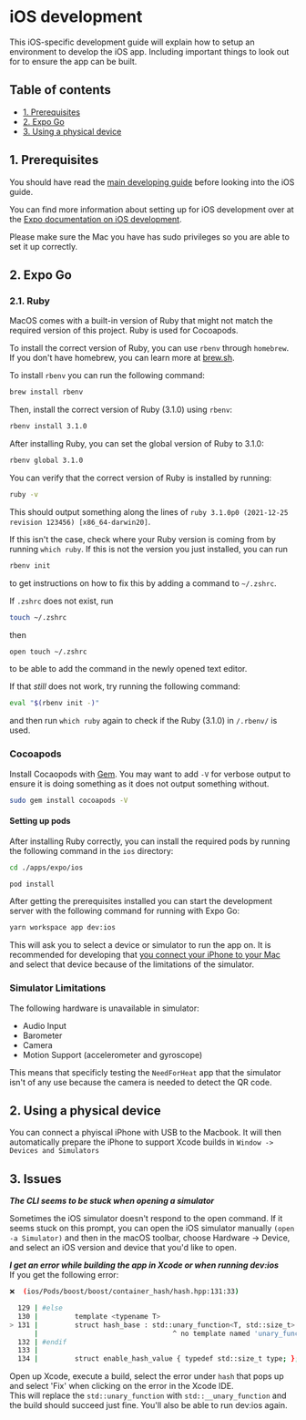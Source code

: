 # iOS development
This iOS-specific development guide will explain how to setup an environment to develop the iOS app. Including important things to look out for to ensure the app can be built.

## Table of contents
- [1. Prerequisites](#1-prerequisites)
- [2. Expo Go](#2-expo-go)
- [3. Using a physical device](#3-using-a-physical-device)

## 1. Prerequisites
You should have read the [main developing guide](./developing.md) before looking into the iOS guide.

You can find more information about setting up for iOS development over at the [Expo documentation on iOS development](https://docs.expo.io/workflow/ios-simulator/).

Please make sure the Mac you have has sudo privileges so you are able to set it up correctly.

## 2. Expo Go
### 2.1. Ruby
MacOS comes with a built-in version of Ruby that might not match the required version of this project. Ruby is used for Cocoapods.

To install the correct version of Ruby, you can use `rbenv` through `homebrew`. \
If you don't have homebrew, you can learn more at [brew.sh](https://brew.sh/).

To install `rbenv` you can run the following command:

```bash
brew install rbenv
```

Then, install the correct version of Ruby (3.1.0) using `rbenv`:

```bash
rbenv install 3.1.0
```

After installing Ruby, you can set the global version of Ruby to 3.1.0:

```bash
rbenv global 3.1.0
```

You can verify that the correct version of Ruby is installed by running:

```bash
ruby -v
```

This should output something along the lines of `ruby 3.1.0p0 (2021-12-25 revision 123456) [x86_64-darwin20]`.

If this isn't the case, check where your Ruby version is coming from by running `which ruby`. 
If this is not the version you just installed, you can run 
```bash
rbenv init
```
to get instructions on how to fix this by adding a command to `~/.zshrc`.

If `.zshrc` does not exist, run
```bash
touch ~/.zshrc
```
then
```bash
open touch ~/.zshrc
```
to be able to add the command in the newly opened text editor.

If that *still* does not work, try running the following command:

```bash
eval "$(rbenv init -)"
```
and then run `which ruby` again to check if the Ruby (3.1.0) in `/.rbenv/` is used.

### Cocoapods
Install Cocaopods with [Gem](https://rubygems.org/?locale=nl). You may want to add `-V` for verbose output to ensure it is doing something as it does not output something without.
```bash
sudo gem install cocoapods -V
```

#### Setting up pods
After installing Ruby correctly, you can install the required pods by running the following command in the `ios` directory:

```bash
cd ./apps/expo/ios
```
```bash
pod install
```

After getting the prerequisites installed you can start the development server with the following command for running with Expo Go:

```bash
yarn workspace app dev:ios
```

This will ask you to select a device or simulator to run the app on. It is recommended for developing that [you connect your iPhone to your Mac](#using-a-physical-device) and select that device because of the limitations of the simulator.

### Simulator Limitations
The following hardware is unavailable in simulator:

- Audio Input
- Barometer
- Camera
- Motion Support (accelerometer and gyroscope)

This means that specificly testing the `NeedForHeat` app that the simulator isn't of any use because the camera is needed to detect the QR code.

## 2. Using a physical device
You can connect a phyiscal iPhone with USB to the Macbook. It will then automatically prepare the iPhone to support Xcode builds in `Window -> Devices and Simulators`

## 3. Issues
***The CLI seems to be stuck when opening a simulator***

Sometimes the iOS simulator doesn't respond to the open command. If it seems stuck on this prompt, you can open the iOS simulator manually `(open -a Simulator)` and then in the macOS toolbar, choose Hardware → Device, and select an iOS version and device that you'd like to open.

***I get an error while building the app in Xcode or when running dev:ios*** \
 If you get the following error:

 ```bash
 ❌  (ios/Pods/boost/boost/container_hash/hash.hpp:131:33)

   129 | #else
   130 |         template <typename T>
 > 131 |         struct hash_base : std::unary_function<T, std::size_t> {};
       |                                 ^ no template named 'unary_function' in namespace 'std'; did you mean '__unary_function'?
   132 | #endif
   133 | 
   134 |         struct enable_hash_value { typedef std::size_t type; };
   ```

Open up Xcode, execute a build, select the error under `hash` that pops up and select 'Fix' when clicking on the error in the Xcode IDE. \
This will replace the `std::unary_function` with `std::__unary_function` and the build should succeed just fine. You'll also be able to run dev:ios again.
